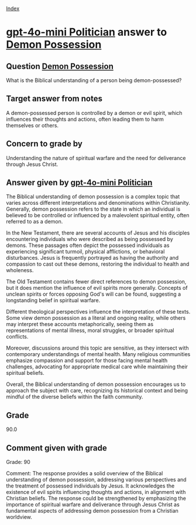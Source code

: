 
[Index](../../index.md)
# [gpt-4o-mini Politician](../../answering_models/gpt-4o-mini_Politician.md) answer to [Demon Possession](../../questions/Demon_Possession.md)

## Question [Demon Possession](../../questions/Demon_Possession.md)
What is the Biblical understanding of a person being demon-possessed?

## Target answer from notes
A demon-possessed person is controlled by a demon or evil spirit, which influences their thoughts and actions, often leading them to harm themselves or others.

## Concern to grade by
Understanding the nature of spiritual warfare and the need for deliverance through Jesus Christ.

## Answer given by [gpt-4o-mini Politician](../../answering_models/gpt-4o-mini_Politician.md)
The Biblical understanding of demon possession is a complex topic that varies across different interpretations and denominations within Christianity. Generally, demon possession refers to the state in which an individual is believed to be controlled or influenced by a malevolent spiritual entity, often referred to as a demon.

In the New Testament, there are several accounts of Jesus and his disciples encountering individuals who were described as being possessed by demons. These passages often depict the possessed individuals as experiencing significant turmoil, physical afflictions, or behavioral disturbances. Jesus is frequently portrayed as having the authority and compassion to cast out these demons, restoring the individual to health and wholeness.

The Old Testament contains fewer direct references to demon possession, but it does mention the influence of evil spirits more generally. Concepts of unclean spirits or forces opposing God's will can be found, suggesting a longstanding belief in spiritual warfare.

Different theological perspectives influence the interpretation of these texts. Some view demon possession as a literal and ongoing reality, while others may interpret these accounts metaphorically, seeing them as representations of mental illness, moral struggles, or broader spiritual conflicts.

Moreover, discussions around this topic are sensitive, as they intersect with contemporary understandings of mental health. Many religious communities emphasize compassion and support for those facing mental health challenges, advocating for appropriate medical care while maintaining their spiritual beliefs.

Overall, the Biblical understanding of demon possession encourages us to approach the subject with care, recognizing its historical context and being mindful of the diverse beliefs within the faith community.

## Grade
90.0

## Comment given with grade
Grade: 90

Comment: The response provides a solid overview of the Biblical understanding of demon possession, addressing various perspectives and the treatment of possessed individuals by Jesus. It acknowledges the existence of evil spirits influencing thoughts and actions, in alignment with Christian beliefs. The response could be strengthened by emphasizing the importance of spiritual warfare and deliverance through Jesus Christ as fundamental aspects of addressing demon possession from a Christian worldview.
